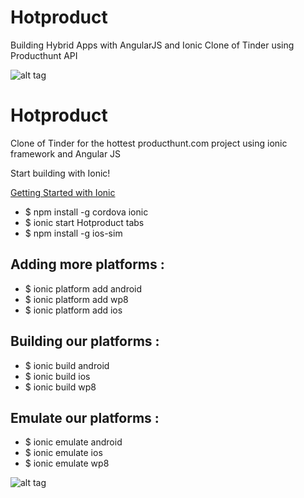 # Hotproduct
Building Hybrid Apps with AngularJS and Ionic Clone of Tinder using Producthunt API

![alt tag](https://github.com/mlaidouni/Hotproduct/blob/master/gif.gif)

# Hotproduct
Clone of Tinder for the hottest producthunt.com project using ionic framework and Angular JS

Start building with Ionic!

[Getting Started with Ionic](http://ionicframework.com/getting-started/)
* $ npm install -g cordova ionic
* $ ionic start Hotproduct tabs
* $ npm install -g ios-sim

## Adding more platforms :

* $ ionic platform add android
* $ ionic platform add wp8
* $ ionic platform add ios


## Building our platforms :

* $ ionic build android
* $ ionic build ios
* $ ionic build wp8


## Emulate our platforms :

* $ ionic emulate android	 	 
* $ ionic emulate ios
* $ ionic emulate wp8



![alt tag](https://github.com/mlaidouni/Hotproduct/blob/master/5.5-inch%20(iPhone%206+)%20-%20Screenshot%201.jpg)

